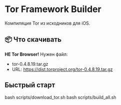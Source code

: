 # Tor Framework Builder

Компиляция Tor из исходников для iOS.

## 📦 Что скачивать

**НЕ Tor Browser!** Нужен файл:
- tor-0.4.8.19.tar.gz
- URL: https://dist.torproject.org/tor-0.4.8.19.tar.gz

## Быстрый старт
bash scripts/download_tor.sh
bash scripts/build_all.sh
